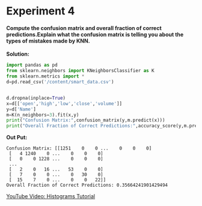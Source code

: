 # Experiment 4

#### Compute the confusion matrix and overall fraction of correct predictions.Explain what the confusion matrix is telling you about the types of mistakes made by KNN.

**Solution:**

```python
import pandas as pd
from sklearn.neighbors import KNeighborsClassifier as K
from sklearn.metrics import *
d=pd.read_csv('/content/smart_data.csv')


d.dropna(inplace=True)
x=d[['open','high','low','close','volume']]
y=d['Name']
m=K(n_neighbors=3).fit(x,y)
print("Confusion Matrix:",confusion_matrix(y,m.predict(x)))
print("Overall Fraction of Correct Predictions:",accuracy_score(y,m.predict(x)))

```
**Out Put:**
```
Confusion Matrix: [[1251    0    0 ...    0    0    0]
 [   4 1240    0 ...    0    0    0]
 [   0    0 1228 ...    0    0    0]
 ...
 [   2    0   16 ...   53    0    0]
 [   7    0    0 ...    0   30    0]
 [  15    7    0 ...    0    0   22]]
Overall Fraction of Correct Predictions: 0.35664241901429494
```
<a href="https://www.youtube.com/watch?v=r75BPh1uk38">YouTube Video: Histograms Tutorial</a>
